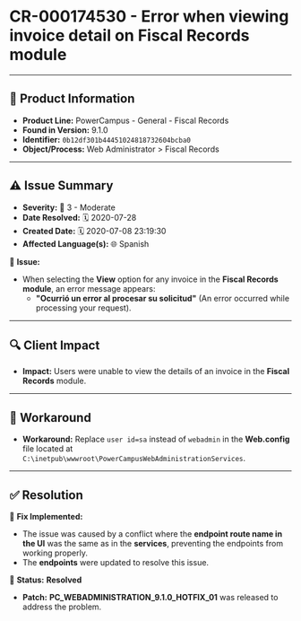 # CR-000174530 - Error when viewing invoice detail on Fiscal Records module

---

## 📌 Product Information  
- **Product Line:** PowerCampus - General - Fiscal Records  
- **Found in Version:** 9.1.0  
- **Identifier:** `0b12df301b44451024818732604bcba0`  
- **Object/Process:** Web Administrator > Fiscal Records  

---

## ⚠️ Issue Summary  
- **Severity:** 🔴 3 - Moderate  
- **Date Resolved:** 🗓️ 2020-07-28  
- **Created Date:** 🗓️ 2020-07-08 23:19:30  
- **Affected Language(s):** 🌐 Spanish  

🔹 **Issue:**  
- When selecting the **View** option for any invoice in the **Fiscal Records module**, an error message appears:  
  - **"Ocurrió un error al procesar su solicitud"** (An error occurred while processing your request).

---

## 🔍 Client Impact  
- **Impact:** Users were unable to view the details of an invoice in the **Fiscal Records** module.
---

## 🔄 Workaround  
- **Workaround:** Replace `user id=sa` instead of `webadmin` in the **Web.config** file located at `C:\inetpub\wwwroot\PowerCampusWebAdministrationServices`.

---

## ✅ Resolution  
🔧 **Fix Implemented:**  
- The issue was caused by a conflict where the **endpoint route name in the UI** was the same as in the **services**, preventing the endpoints from working properly.
- The **endpoints** were updated to resolve this issue.

🚀 **Status:** **Resolved**  
- **Patch:** **PC_WEBADMINISTRATION_9.1.0_HOTFIX_01** was released to address the problem.

